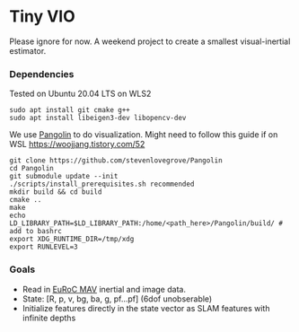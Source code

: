 
# Tiny VIO


Please ignore for now.
A weekend project to create a smallest visual-inertial estimator.



### Dependencies
Tested on Ubuntu 20.04 LTS on WLS2
```
sudo apt install git cmake g++
sudo apt install libeigen3-dev libopencv-dev
```

We use [Pangolin](https://github.com/stevenlovegrove/Pangolin) to do visualization.
Might need to follow this guide if on WSL https://woojjang.tistory.com/52
```
git clone https://github.com/stevenlovegrove/Pangolin
cd Pangolin
git submodule update --init
./scripts/install_prerequisites.sh recommended
mkdir build && cd build
cmake ..
make
echo LD_LIBRARY_PATH=$LD_LIBRARY_PATH:/home/<path_here>/Pangolin/build/ # add to bashrc
export XDG_RUNTIME_DIR=/tmp/xdg
export RUNLEVEL=3
```


### Goals

- Read in [EuRoC MAV](https://projects.asl.ethz.ch/datasets/doku.php?id=kmavvisualinertialdatasets) inertial and image data.
- State: [R, p, v, bg, ba, g, pf...pf] (6dof unobserable)
- Initialize features directly in the state vector as SLAM features with infinite depths



